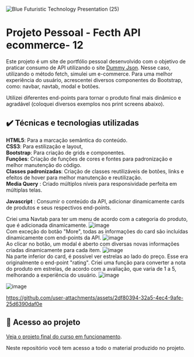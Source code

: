 
![Blue Futuristic Technology Presentation (25)](https://github.com/user-attachments/assets/34221bb8-8365-4752-ad66-440693c8884d)





# Projeto Pessoal - Fecth API ecommerce- 12

Este projeto é um site de portfólio pessoal desenvolvido com o objetivo de praticar consumo de API utilizando o site [Dummy Json](https://dummyjson.com/). Nesse caso, utilizando o método fetch, simulei um e-commerce. Para uma melhor experiência do usuário, acrescentei diversos componentes do Bootstrap, como: navbar, navtab, modal e botões.

Utilizei diferentes end-points para tornar o produto final mais dinâmico e agradável (coloquei diversos exemplos nos print screens abaixo).


## ✔️ Técnicas e tecnologias utilizadas  
**HTML5**: Para a marcação semântica do conteúdo.  
**CSS3**: Para estilização e layout,     
**Bootstrap**: Para criação de grids e componentes.      
**Funções**: Criação de funções de cores e fontes para padronização e melhor manutenção do código.    
**Classes padronizadas**: Criação de classes reutilizáveis de botões, links e efeitos de hover para melhor manutenção e reutilização.    
**Media Query** : Criado múltiplos níveis para responsividade perfeita em múltiplas telas. 

**Javascript**  : Consumir o conteúdo da API, adicionar dinamicamente cards de produtos e seus respectivos end-points.  
 




    
Criei uma Navtab para ter um menu de acordo com a categoria do produto, que é adicionada dinamicamente.
  ![image](https://github.com/user-attachments/assets/c95b443d-5f66-4ede-b4e5-3e780e37f0b9)  
Com exceção do botão "More", todas as informações do card são incluídas dinamicamente com end-points da API.
  ![image](https://github.com/user-attachments/assets/f1e0e3ae-9d73-456e-b2e6-fa9596087ff7)  
Ao clicar no botão, um modal é aberto com diversas novas informações criadas dinamicamente para cada item.
  ![image](https://github.com/user-attachments/assets/eb1e34a7-fafc-4aa4-8a0e-1b91472a90b5)  
Na parte inferior do card, é possível ver estrelas ao lado do preço. Esse era originalmente o end-point "rating". Criei uma função para converter a nota do produto em estrelas, de acordo com a avaliação, que varia de 1 a 5, melhorando a experiência do usuário.
  ![image](https://github.com/user-attachments/assets/967ba2e1-7fc9-47f2-a841-bd82b5e790ff)  


  
![image](https://github.com/user-attachments/assets/a0999cbc-8455-406a-833a-b1c5dc378b45)  


https://github.com/user-attachments/assets/2df80394-32a5-4ec4-9afe-25d6390daf0e













      
## 📁 Acesso ao projeto  

[Veja o projeto final do curso em funcionamento](https://lshv04.github.io/fecthApi-ecommerce-12/).  





Neste repositório você tem acesso a todo o material produzido no projeto.



